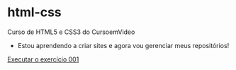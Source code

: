 # html-css
 Curso de HTML5 e CSS3 do CursoemVideo
 
 - Estou aprendendo a criar sites e agora vou gerenciar meus repositórios!


<a href="leticiaandrades.github.io/html-css/exercicios/ex001/index.html">Executar o exercício 001</a>